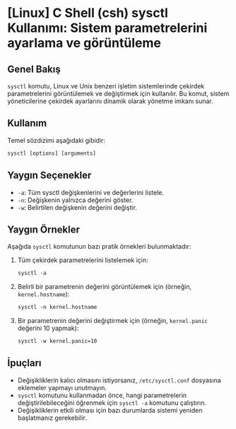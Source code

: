 # [Linux] C Shell (csh) sysctl Kullanımı: Sistem parametrelerini ayarlama ve görüntüleme

## Genel Bakış
`sysctl` komutu, Linux ve Unix benzeri işletim sistemlerinde çekirdek parametrelerini görüntülemek ve değiştirmek için kullanılır. Bu komut, sistem yöneticilerine çekirdek ayarlarını dinamik olarak yönetme imkanı sunar.

## Kullanım
Temel sözdizimi aşağıdaki gibidir:

```csh
sysctl [options] [arguments]
```

## Yaygın Seçenekler
- `-a`: Tüm sysctl değişkenlerini ve değerlerini listele.
- `-n`: Değişkenin yalnızca değerini göster.
- `-w`: Belirtilen değişkenin değerini değiştir.

## Yaygın Örnekler
Aşağıda `sysctl` komutunun bazı pratik örnekleri bulunmaktadır:

1. Tüm çekirdek parametrelerini listelemek için:
   ```csh
   sysctl -a
   ```

2. Belirli bir parametrenin değerini görüntülemek için (örneğin, `kernel.hostname`):
   ```csh
   sysctl -n kernel.hostname
   ```

3. Bir parametrenin değerini değiştirmek için (örneğin, `kernel.panic` değerini 10 yapmak):
   ```csh
   sysctl -w kernel.panic=10
   ```

## İpuçları
- Değişikliklerin kalıcı olmasını istiyorsanız, `/etc/sysctl.conf` dosyasına eklemeler yapmayı unutmayın.
- `sysctl` komutunu kullanmadan önce, hangi parametrelerin değiştirilebileceğini öğrenmek için `sysctl -a` komutunu çalıştırın.
- Değişikliklerin etkili olması için bazı durumlarda sistemi yeniden başlatmanız gerekebilir.